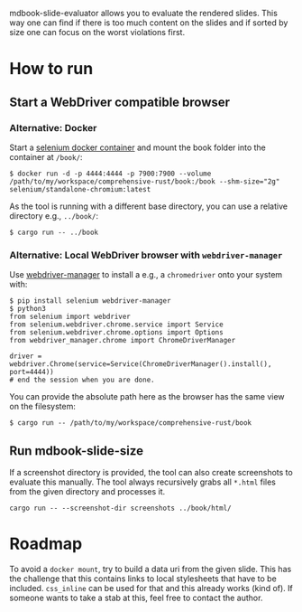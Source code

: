 mdbook-slide-evaluator allows you to evaluate the rendered slides. This way one
can find if there is too much content on the slides and if sorted by size one
can focus on the worst violations first.

# How to run

## Start a WebDriver compatible browser

### Alternative: Docker

Start a
[selenium docker container](https://github.com/SeleniumHQ/docker-selenium?tab=readme-ov-file#quick-start)
and mount the book folder into the container at `/book/`:

```
$ docker run -d -p 4444:4444 -p 7900:7900 --volume /path/to/my/workspace/comprehensive-rust/book:/book --shm-size="2g" selenium/standalone-chromium:latest
```

As the tool is running with a different base directory, you can use a relative
directory e.g., `../book/`:

```
$ cargo run -- ../book
```

### Alternative: Local WebDriver browser with `webdriver-manager`

Use [webdriver-manager](https://pypi.org/project/webdriver-manager/) to install
a e.g., a `chromedriver` onto your system with:

```
$ pip install selenium webdriver-manager
$ python3
from selenium import webdriver
from selenium.webdriver.chrome.service import Service
from selenium.webdriver.chrome.options import Options
from webdriver_manager.chrome import ChromeDriverManager

driver = webdriver.Chrome(service=Service(ChromeDriverManager().install(), port=4444))
# end the session when you are done.
```

You can provide the absolute path here as the browser has the same view on the
filesystem:

```
$ cargo run -- /path/to/my/workspace/comprehensive-rust/book
```

## Run mdbook-slide-size

If a screenshot directory is provided, the tool can also create screenshots to
evaluate this manually. The tool always recursively grabs all `*.html` files from
the given directory and processes it.

```
cargo run -- --screenshot-dir screenshots ../book/html/
```

# Roadmap

To avoid a `docker mount`, try to build a data uri from the given slide. This has
the challenge that this contains links to local stylesheets that have to be
included. `css_inline` can be used for that and this already works (kind of). If
someone wants to take a stab at this, feel free to contact the author.
